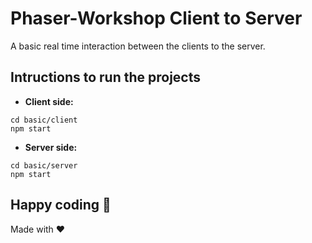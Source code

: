 # Phaser-Workshop Client to Server
A basic real time interaction between the clients to the server.

## Intructions to run the projects
- **Client side:**
```
cd basic/client
npm start
```
- **Server side:**
```
cd basic/server
npm start
```

## Happy coding 💯
Made with ❤️
